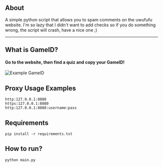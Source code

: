 ## About
A simple python script that allows you to spam comments on the uwufufu website. I'm so lazy that I didn't want to add checks so if you do something wrong, the script will crash, have a nice one ;)

<hr>

## What is GameID?
#### Go to the website, then find a quiz and copy your GameID!
![Example GameID](https://user-images.githubusercontent.com/50597234/216997571-e5ef7b8f-0598-40dc-bdcc-6a621bf74a73.png)

## Proxy Usage Examples
```
http:127.0.0.1:8080
https:127.0.0.1:8080
http:127.0.0.1:8080:username:pass
```

## Requirements
```
pip install -r requirements.txt
```

## How to run?
```
python main.py
```
